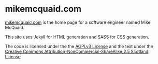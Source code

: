 # mikemcquaid.com

[mikemcquaid.com](https://mikemcquaid.com) is the home page for a software engineer named Mike McQuaid.

This site uses [Jekyll](https://github.com/jekyll/jekyll) for HTML generation and [SASS](http://sass-lang.com) for CSS generation.

The code is licensed under the the [AGPLv3 License](https://en.wikipedia.org/wiki/Affero_General_Public_License) and the text under the [Creative Commons Attribution-NonCommercial-ShareAlike 2.5 Scotland License](http://creativecommons.org/licenses/by-nc-sa/2.5/scotland/).
